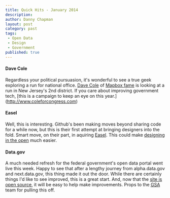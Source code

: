 ```yaml
---
title: Quick Hits - January 2014
description:
author: Danny Chapman
layout: post
category: past
tags:
 - Open Data
 - Design
 - Government
published: true
---
```


#### Dave Cole
Regardless your political pursuasion, it's wonderful to see a true geek exploring a run for national office. [Dave Cole](https://twitter.com/dhcole) of [Mapbox fame](https://www.mapbox.com) is looking at a run in New Jersey's 2nd district. If you care about improving government tech, [this is a campaign to keep an eye on this year.] (http://www.coleforcongress.com)

#### Easel
Well, this is interesting. Github's been making moves beyond sharing code for a while now, but this is their first attempt at bringing designers into the fold. Smart move, on their part, in aquiring [Easel](http://blog.easel.io/blog/2014/01/06/easel-acquired-by-github/). This could make [designing in the open](http://dannychapman.com/2013/09/05/open-source-design/) much easier.

#### Data.gov
A much needed refresh for the federal government's open data portal went live this week. Happy to see that after a lengthy journey from alpha.data.gov and next.data.gov, this thing made it out the door. While there are certainly things I'd like to see improved, this is a great start. And, now that the [site is open source](https://github.com/GSA/data.gov/), it will be easy to help make improvements. Props to the [<abbr title="General Services Administration">GSA</abbr>](http://gsa.gov) team for pulling this off.
